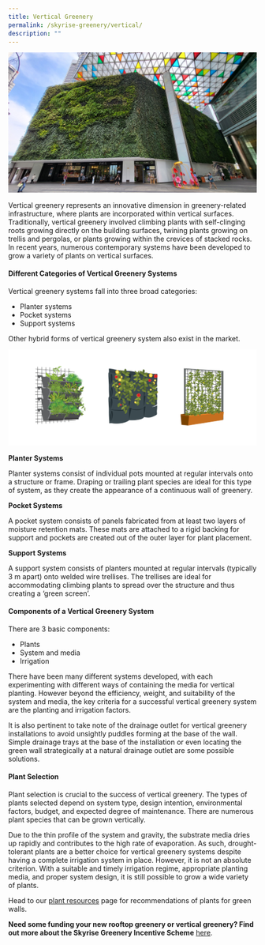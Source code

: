 ```yaml
---
title: Vertical Greenery
permalink: /skyrise-greenery/vertical/
description: ""
---
```

<img style="width:550px" src="/images/Skyrise%20Greenery/ofcgreenwall.jpg">

Vertical greenery represents an innovative dimension in greenery-related infrastructure, where plants are incorporated within vertical surfaces. Traditionally, vertical greenery involved climbing plants with self-clinging roots growing directly on the building surfaces, twining plants growing on trellis and pergolas, or plants growing within the crevices of stacked rocks. In recent years, numerous contemporary systems have been developed to grow a variety of plants on vertical surfaces.

#### **Different Categories of Vertical Greenery Systems**

Vertical greenery systems fall into three broad categories:

* Planter systems
* Pocket systems
* Support systems

Other hybrid forms of vertical greenery system also exist in the market.
 
 ![](/images/Graphics/3-type-vertical.png)
 
**Planter Systems**

Planter systems consist of individual pots mounted at regular intervals onto a structure or frame. Draping or trailing plant species are ideal for this type of system, as they create the appearance of a continuous wall of greenery.

**Pocket Systems**

A pocket system consists of panels fabricated from at least two layers of moisture retention mats. These mats are attached to a rigid backing for support and pockets are created out of the outer layer for plant placement.

**Support Systems**

A support system consists of planters mounted at regular intervals (typically 3 m apart) onto welded wire trellises. The trellises are ideal for accommodating climbing plants to spread over the structure and thus creating a ‘green screen’.


#### **Components of a Vertical Greenery System**

There are 3 basic components:
* Plants
* System and media
* Irrigation


There have been many different systems developed, with each experimenting with different ways of containing the media for vertical planting. However beyond the efficiency, weight, and suitability of the system and media, the key criteria for a successful vertical greenery system are the planting and irrigation factors.
 
It is also pertinent to take note of the drainage outlet for vertical greenery installations to avoid unsightly puddles forming at the base of the wall. Simple drainage trays at the base of the installation or even locating the green wall strategically at a natural drainage outlet are some possible solutions.


#### **Plant Selection**

Plant selection is crucial to the success of vertical greenery. The types of plants selected depend on system type, design intention, environmental factors, budget, and expected degree of maintenance. There are numerous plant species that can be grown vertically.
 
Due to the thin profile of the system and gravity, the substrate media dries up rapidly and contributes to the high rate of evaporation. As such, drought-tolerant plants are a better choice for vertical greenery systems despite having a complete irrigation system in place. However, it is not an absolute criterion. With a suitable and timely irrigation regime, appropriate planting media, and proper system design, it is still possible to grow a wide variety of plants.
 

Head to our [plant resources](/resources/plant-resources/) page for  recommendations of plants for green walls.

**Need some funding your new rooftop greenery or vertical greenery? Find out more about the Skyrise Greenery Incentive Scheme** [here](/incentive-scheme/about).
